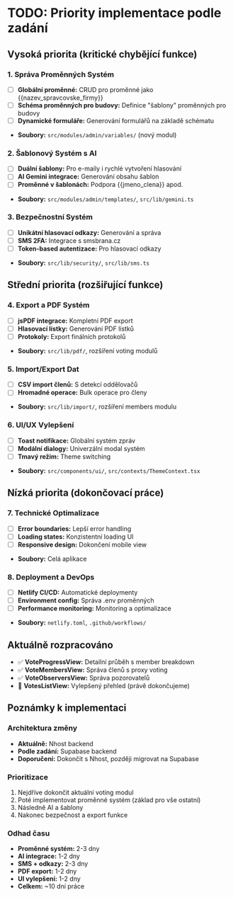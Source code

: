 # TODO: Priority implementace podle zadání

## Vysoká priorita (kritické chybějící funkce)

### 1. Správa Proměnných Systém
- [ ] **Globální proměnné:** CRUD pro proměnné jako {{nazev_spravcovske_firmy}}
- [ ] **Schéma proměnných pro budovy:** Definice "šablony" proměnných pro budovy
- [ ] **Dynamické formuláře:** Generování formulářů na základě schématu
- **Soubory:** `src/modules/admin/variables/` (nový modul)

### 2. Šablonový Systém s AI
- [ ] **Duální šablony:** Pro e-maily i rychlé vytvoření hlasování
- [ ] **AI Gemini integrace:** Generování obsahu šablon
- [ ] **Proměnné v šablonách:** Podpora {{jmeno_clena}} apod.
- **Soubory:** `src/modules/admin/templates/`, `src/lib/gemini.ts`

### 3. Bezpečnostní Systém
- [ ] **Unikátní hlasovací odkazy:** Generování a správa
- [ ] **SMS 2FA:** Integrace s smsbrana.cz
- [ ] **Token-based autentizace:** Pro hlasovací odkazy
- **Soubory:** `src/lib/security/`, `src/lib/sms.ts`

## Střední priorita (rozšiřující funkce)

### 4. Export a PDF Systém
- [ ] **jsPDF integrace:** Kompletní PDF export
- [ ] **Hlasovací lístky:** Generování PDF lístků
- [ ] **Protokoly:** Export finálních protokolů
- **Soubory:** `src/lib/pdf/`, rozšíření voting modulů

### 5. Import/Export Dat
- [ ] **CSV import členů:** S detekcí oddělovačů
- [ ] **Hromadné operace:** Bulk operace pro členy
- **Soubory:** `src/lib/import/`, rozšíření members modulu

### 6. UI/UX Vylepšení
- [ ] **Toast notifikace:** Globální systém zpráv
- [ ] **Modální dialogy:** Univerzální modal systém
- [ ] **Tmavý režim:** Theme switching
- **Soubory:** `src/components/ui/`, `src/contexts/ThemeContext.tsx`

## Nízká priorita (dokončovací práce)

### 7. Technické Optimalizace
- [ ] **Error boundaries:** Lepší error handling
- [ ] **Loading states:** Konzistentní loading UI
- [ ] **Responsive design:** Dokončení mobile view
- **Soubory:** Celá aplikace

### 8. Deployment a DevOps
- [ ] **Netlify CI/CD:** Automatické deploymenty
- [ ] **Environment config:** Správa .env proměnných
- [ ] **Performance monitoring:** Monitoring a optimalizace
- **Soubory:** `netlify.toml`, `.github/workflows/`

## Aktuálně rozpracováno
- ✅ **VoteProgressView:** Detailní průběh s member breakdown
- ✅ **VoteMembersView:** Správa členů s proxy voting  
- ✅ **VoteObserversView:** Správa pozorovatelů
- 🔄 **VotesListView:** Vylepšený přehled (právě dokončujeme)

## Poznámky k implementaci

### Architektura změny
- **Aktuálně:** Nhost backend
- **Podle zadání:** Supabase backend
- **Doporučení:** Dokončit s Nhost, později migrovat na Supabase

### Prioritizace
1. Nejdříve dokončit aktuální voting modul
2. Poté implementovat proměnné systém (základ pro vše ostatní)
3. Následně AI a šablony
4. Nakonec bezpečnost a export funkce

### Odhad času
- **Proměnné systém:** 2-3 dny
- **AI integrace:** 1-2 dny  
- **SMS + odkazy:** 2-3 dny
- **PDF export:** 1-2 dny
- **UI vylepšení:** 1-2 dny
- **Celkem:** ~10 dní práce
